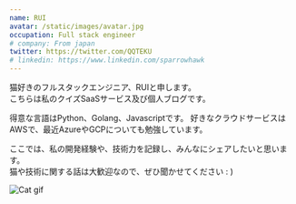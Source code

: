 ```yaml
---
name: RUI
avatar: /static/images/avatar.jpg
occupation: Full stack engineer
# company: From japan
twitter: https://twitter.com/QQTEKU
# linkedin: https://www.linkedin.com/sparrowhawk
---
```


猫好きのフルスタックエンジニア、RUIと申します。\
こちらは私のクイズSaaSサービス及び個人ブログです。

得意な言語はPython、Golang、Javascriptです。
好きなクラウドサービスはAWSで、最近AzureやGCPについても勉強しています。

ここでは、私の開発経験や、技術力を記録し、みんなにシェアしたいと思います。\
猫や技術に関する話は大歓迎なので、ぜひ聞かせてください : )

![Cat gif](/static/images/cat_gif.gif "Cat gif")
